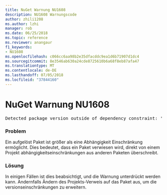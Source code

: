 ```yaml
---
title: NuGet Warnung NU1608
description: NU1608 Warnungscode
author: zhili1208
ms.author: lzhi
manager: rob
ms.date: 06/25/2018
ms.topic: reference
ms.reviewer: anangaur
f1_keywords:
- NU1608
ms.openlocfilehash: c066cc6aa98b2e35dfacddc9ea1d6b71907d1dc4
ms.sourcegitcommit: 8e3546ab630a24cde8725610b6a68f8eb87afa47
ms.translationtype: MT
ms.contentlocale: de-DE
ms.lasthandoff: 07/05/2018
ms.locfileid: "37844160"
---
```

# <a name="nuget-warning-nu1608"></a>NuGet Warnung NU1608

<pre>Detected package version outside of dependency constraint: 'PackageA' 1.0.0 requires 'PackageB' (= 1.0.0) but version 'PackageB' 2.0.0 was resolved.</pre>

### <a name="issue"></a>Problem
Ein aufgelöst Paket ist größer als eine Abhängigkeit Einschränkung ermöglicht. Dies bedeutet, dass ein Paket verwiesen wird, direkt von einem Projekt abhängigkeitseinschränkungen aus anderen Paketen überschreibt.

### <a name="solution"></a>Lösung
In einigen Fällen ist dies beabsichtigt, und die Warnung unterdrückt werden kann. Andernfalls Ändern des Projekts-Verweis auf das Paket aus, um die versionseinschränkungen zu erweitern.